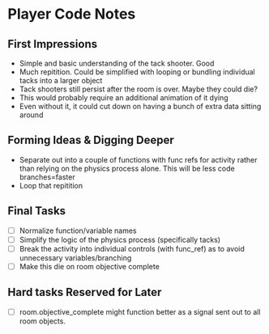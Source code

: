 # Player Code Notes
## First Impressions
 - Simple and basic understanding of the tack shooter. Good
 - Much repitition. Could be simplified with looping or bundling individual tacks into a larger object
 - Tack shooters still persist after the room is over. Maybe they could die?
  - This would probably require an additional animation of it dying
  - Even without it, it could cut down on having a bunch of extra data sitting around

## Forming Ideas & Digging Deeper
 - Separate out into a couple of functions with func refs for activity rather than relying on the physics process alone. This will be less code branches=faster
 - Loop that repitition

## Final Tasks
 - [ ] Normalize function/variable names
 - [ ] Simplify the logic of the physics process (specifically tacks)
 - [ ] Break the activity into individual controls (with func_ref) as to avoid unnecessary variables/branching
 - [ ] Make this die on room objective complete

## Hard tasks Reserved for Later
 - [ ] room.objective_complete might function better as a signal sent out to all room objects.